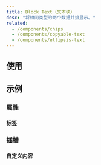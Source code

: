 ```yaml
---
title: Block Text（文本块）
desc: "将相同类型的两个数据并排显示。"
related:
  - /components/chips
  - /components/copyable-text
  - /components/ellipsis-text
---
```


## 使用

<block-text-usage></block-text-usage>

## 示例

### 属性

#### 标签

<masa-example file="Examples.block_text.Tags"></masa-example>

### 插槽

#### 自定义内容

<masa-example file="Examples.block_text.Contents"></masa-example>
